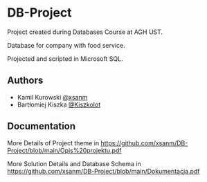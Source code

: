# DB-Project


Project created during Databases Course at AGH UST.

Database for company with food service.

Projected and scripted in Microsoft SQL.

## Authors

- Kamil Kurowski [@xsanm](https://github.com/xsanm)
- Bartłomiej Kiszka [@Kiszkolot](https://github.com/Kiszkolot)



## Documentation 
More Details of Project theme in https://github.com/xsanm/DB-Project/blob/main/Opis%20projektu.pdf

More Solution Details and Database Schema in https://github.com/xsanm/DB-Project/blob/main/Dokumentacja.pdf
